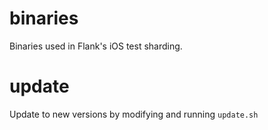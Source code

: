 # binaries

Binaries used in Flank's iOS test sharding.

# update

Update to new versions by modifying and running `update.sh`